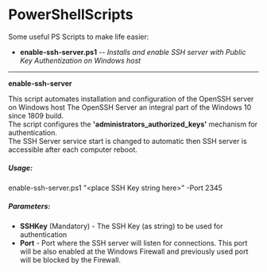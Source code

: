 # PowerShellScripts

Some useful PS Scripts to make life easier:

* **enable-ssh-server.ps1** -- _Installs and enable SSH server with Public Key Authentization on Windows host_
-------------------------------------------------
**enable-ssh-server**

This script automates installation and configuration of the OpenSSH server on Windows host The OpenSSH Server an integral part of the Windows 10 since 1809 build.\
The script configures the **'administrators_authorized_keys'** mechanism for authentication.\
The SSH Server service start is changed to automatic then SSH server is accessible after each computer reboot.

##### Usage:

enable-ssh-server.ps1 "&lt;place SSH Key string here&gt;" -Port 2345

##### Parameters:

* **SSHKey** (Mandatory) - The SSH Key (as string) to be used for authentication
* **Port** - Port where the SSH server will listen for connections. This port will be also enabled at the Windows Firewall and previously used port will be blocked by the Firewall.
